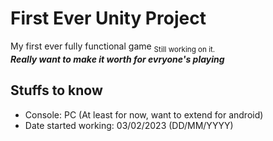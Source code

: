 # First Ever Unity Project
My first ever fully functional game <sub>Still working on it.</sub>  
***Really want to make it worth for evryone's playing***

## Stuffs to know
- Console: PC (At least for now, want to extend for android)
- Date started working: 03/02/2023 (DD/MM/YYYY)
